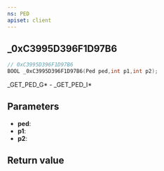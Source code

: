 ```yaml
---
ns: PED
apiset: client
---
```

## _0xC3995D396F1D97B6

```c
// 0xC3995D396F1D97B6
BOOL _0xC3995D396F1D97B6(Ped ped,int p1,int p2);
```

_GET_PED_G* - _GET_PED_I*

## Parameters
* **ped**:
* **p1**:
* **p2**:

## Return value

